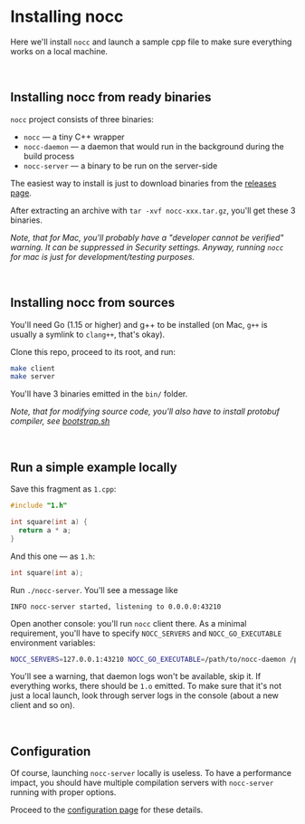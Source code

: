 # Installing nocc

Here we'll install `nocc` and launch a sample cpp file to make sure everything works on a local machine.


<p><br></p>

## Installing nocc from ready binaries

`nocc` project consists of three binaries:

* `nocc` — a tiny C++ wrapper
* `nocc-daemon` — a daemon that would run in the background during the build process
* `nocc-server` — a binary to be run on the server-side

The easiest way to install is just to download binaries from the [releases page](https://github.com/VKCOM/nocc/releases).

After extracting an archive with `tar -xvf nocc-xxx.tar.gz`, you'll get these 3 binaries.

*Note, that for Mac, you'll probably have a "developer cannot be verified" warning. It can be suppressed in Security settings. Anyway, running `nocc` for mac is just for development/testing purposes.*


<p><br></p>

## Installing nocc from sources

You'll need Go (1.15 or higher) and g++ to be installed (on Mac, `g++` is usually a symlink to `clang++`, that's okay).

Clone this repo, proceed to its root, and run:

```bash
make client
make server
```

You'll have 3 binaries emitted in the `bin/` folder.

*Note, that for modifying source code, you'll also have to install protobuf compiler,
see [bootstrap.sh](../bootstrap.sh)*


<p><br></p>

## Run a simple example locally

Save this fragment as `1.cpp`:

```cpp
#include "1.h"

int square(int a) { 
  return a * a; 
}
```

And this one — as `1.h`:

```cpp
int square(int a);
```

Run `./nocc-server`. You'll see a message like

```text
INFO nocc-server started, listening to 0.0.0.0:43210
```

Open another console: you'll run `nocc` client there. 
As a minimal requirement, you'll have to specify `NOCC_SERVERS` and `NOCC_GO_EXECUTABLE` environment variables:

```bash
NOCC_SERVERS=127.0.0.1:43210 NOCC_GO_EXECUTABLE=/path/to/nocc-daemon /path/to/nocc g++ 1.cpp -o 1.o -c
```

You'll see a warning, that daemon logs won't be available, skip it. 
If everything works, there should be `1.o` emitted.
To make sure that it's not just a local launch, look through server logs in the console (about a new client and so on).


<p><br></p>

## Configuration

Of course, launching `nocc-server` locally is useless. 
To have a performance impact, you should have multiple compilation servers with `nocc-server` running with proper options.

Proceed to the [configuration page](./configuration.md) for these details.
